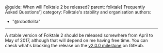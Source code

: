 @guide: When will Folktale 2 be released?
parent: folktale['Frequently Asked Questions']
category: Folktale's stability and organisation
authors:
  - "@robotlolita"
---

A stable version of Folktale 2 should be released somewhere from April to May of 2017, although that will depend on me having free time. You can check what's blocking the release on the [v2.0.0 milestone](https://github.com/origamitower/folktale/milestone/1) on GitHub.